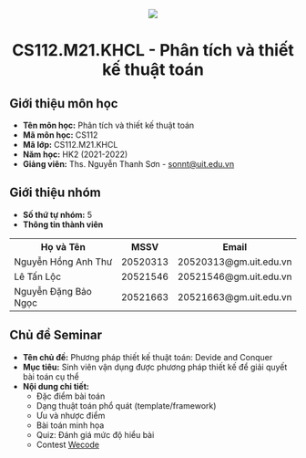 <p align="center">
   <a href="https://www.uit.edu.vn/">
      <img src="https://i.imgur.com/WmMnSRt.png" border="none">
   </a>
</p>
<h1 align="center">
    CS112.M21.KHCL - Phân tích và thiết kế thuật toán
</h1>

<h2>
   Giới thiệu môn học   
</h2>

- **Tên môn học:** Phân tích và thiết kế thuật toán
- **Mã môn học:** CS112
- **Mã lớp:** CS112.M21.KHCL
- **Năm học:** HK2 (2021-2022)
- **Giảng viên:** Ths. Nguyễn Thanh Sơn - sonnt@uit.edu.vn

<h2>
   Giới thiệu nhóm
</h2>

- **Số thứ tự nhóm:** 5
- **Thông tin thành viên** 

<table align="center">
      <tr>
       <th>Họ và Tên</th>
       <th>MSSV</th>
       <th>Email</th>
      </tr>
      <tr>
       <td>Nguyễn Hồng Anh Thư</td>
       <td>20520313</td>
       <td>20520313@gm.uit.edu.vn</td>  
      </tr>
      <tr>
       <td>Lê Tấn Lộc</td>
       <td>20521546</td>
       <td>20521546@gm.uit.edu.vn</td>  
      </tr>
      <tr>
       <td>Nguyễn Đặng Bảo Ngọc</td>
       <td>20521663</td>
       <td>20521663@gm.uit.edu.vn</td>  
      </tr>
</table>


<h2>
  Chủ đề Seminar 
</h2>

- **Tên chủ đề:** Phương pháp thiết kế thuật toán: Devide and Conquer   
- **Mục tiêu:** Sinh viên vận dụng được phương pháp thiết kế để giải quyết bài toán cụ thể
- **Nội dung chi tiết:**
    - Đặc điểm bài toán
    - Dạng thuật toán phổ quát (template/framework)
    - Ưu và nhược điểm
    - Bài toán minh họa
    - Quiz: Đánh giá mức độ hiểu bài
    - Contest <a href="https://khmt.uit.edu.vn/wecode/sonnt/assignment/138/250">Wecode</a>


